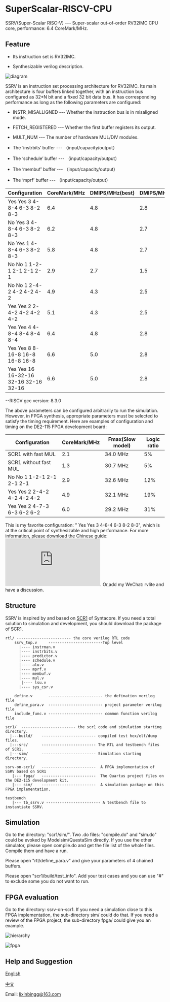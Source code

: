 # SuperScalar-RISCV-CPU

SSRV(Super-Scalar RISC-V) --- Super-scalar out-of-order RV32IMC CPU core,  performance: 6.4 CoreMark/MHz.

## Feature ##

* Its instruction set is RV32IMC.

* Synthesizable verilog description.

![diagram](https://github.com/risclite/SuperScalar-RISCV-CPU/blob/master/wiki/png/diagram.png)

SSRV is an instruction set processing architecture for RV32IMC. Its main architecture is four buffers linked together, with an instruction bus configured as 32\*N bit and a fixed 32 bit data bus. It has corresponding performance as long as the following parameters are configured:

* INSTR_MISALLIGNED --- Whether the instruction bus is in misaligned mode.

* FETCH_REGISTERED --- Whether the first buffer registers its output.

* MULT_NUM --- The number of hardware MUL/DIV modules.

* The ‘instrbits’ buffer --- （input/capacity/output）

* The ‘schedule’ buffer --- （input/capacity/output）

* The ‘membuf’ buffer --- （input/capacity/output）

* The ‘mprf’ buffer --- （input/capacity/output）
	
|Configuration                        |CoreMark/MHz            |   DMIPS/MHz(best) | DMIPS/MHz(legal)     |
|-------------------------------------|------------------------|-------------------|----------------------|
|Yes Yes 3 4-8-4 6-3 8-2 8-3          |  6.4                   |    4.8            | 2.8                  |
|No  Yes 3 4-8-4 6-3 8-2 8-3          |  6.2                   |    4.8            | 2.7                  |
|No  Yes 1 4-8-4 6-3 8-2 8-3          |  5.8                   |    4.8            | 2.7                  |
|No  No  1 1-2-1 2-1 2-1 2-1          |  2.9                   |    2.7            | 1.5                  |
|No  No  1 2-4-2 4-2 4-2 4-2          |  4.9                   |    4.3            | 2.5                  |
|Yes Yes 2 2-4-2 4-2 4-2 4-2          |  5.1                   |    4.3            | 2.5                  |
|Yes Yes 4 4-8-4 8-4 8-4 8-4          |  6.4                   |    4.8            | 2.8                  |
|Yes Yes 8 8-16-8 16-8 16-8 16-8      |  6.6                   |    5.0            | 2.8                  |
|Yes Yes 16 16-32-16 32-16 32-16 32-16|  6.6                   |    5.0            | 2.8                  |

--RISCV gcc version: 8.3.0

The above parameters can be configured arbitrarily to run the simulation. However, in FPGA synthesis, appropriate parameters must be selected to satisfy the timing requirement. Here are examples of configuration and timing on the DE2-115 FPGA development board:

|Configuration                        |CoreMark/MHz            |  Fmax(Slow model) | Logic ratio          |
|-------------------------------------|------------------------|-------------------|----------------------|
|SCR1  with fast MUL                  |  2.1                   |    34.0 MHz       | 5%                   |
|SCR1  without fast MUL               |  1.3                   |    30.7 MHz       | 5%                   |
|No  No  1 1-2-1 2-1 2-1 2-1          |  2.9                   |    32.6 MHz       | 12%                  |
|Yes Yes 2 2-4-2 4-2 4-2 4-2          |  4.9                   |    32.1 MHz       | 19%                  |
|Yes Yes 2 4-7-3 6-3 6-2 6-2          |  6.0                   |    29.2 MHz       | 31%                  |

This is my favorite configuration: " Yes Yes 3 4-8-4 6-3 8-2 8-3", which is at the critical point of synthesizable and high performance.
For more information, please download the Chinese guide: ![PDF](https://github.com/risclite/SuperScalar-RISCV-CPU/blob/master/wiki/SSRV%E5%85%A8%E8%A7%A3%E6%9E%90.pdf). Or,add my WeChat: rvlite and have a discussion.



## Structure ##

SSRV is inspired by and based on [SCR1](https://github.com/syntacore/scr1) of Syntacore. If you need a total solution to simulation and development, you should download the package of SCR1.

    rtl/ ------------------------ the core verilog RTL code    
        ssrv_top.v     ------------------------Top level
          |---- instrman.v
          |---- instrbits.v
          |---- predictor.v
          |---- schedule.v
          |---- alu.v
          |---- mprf.v
          |---- membuf.v
          |---- mul.v
	       |---- lsu.v 
          |---- sys_csr.v
        
        define.v       ------------------------ the defination verilog file
        define_para.v  ------------------------ project parameter verilog file
        include_func.v ------------------------ common function verilog file

    scr1/  ------------------------ the scr1 code and simulation starting directory.  
      |---build/    ------------------------ compiled test hex/elf/dump files. 
      |---src/      ------------------------ The RTL and testbench files of SCR1. 
      |---sim/      ------------------------ Simulation starting directory. 

    ssrv-on-scr1/   ------------------------  A FPGA implementation of SSRV based on SCR1
       |--- fpga/   ------------------------  The Quartus project files on the DE2-115 development kit.
       |--- sim/    ------------------------  A simulation package on this FPGA implementation.

    testbench
       |--- tb_ssrv.v ------------------------ A testbench file to instantiate SSRV.

## Simulation ##

Go to the directory: "scr1/sim/". Two .do files: "compile.do" and "sim.do" could be evoked by Modelsim/QuestaSim directly. If you use the other simulator, please open compile.do and get the file list of the whole files. Compile them and have a run.

Please open "rtl/define_para.v" and give your parameters of 4 chained buffers.

Please open "scr1/build/test_info". Add your test cases and you can use "#" to exclude some you do not want to run.

## FPGA evaluation ##

Go to the directory: ssrv-on-scr1. If you need a simulation close to this FPGA implementation, the sub-directory sim/ could do that. If you need a review of the FPGA project, the sub-directory fpga/ could give you an example. 

![hierarchy](https://github.com/risclite/SuperScalar-RISCV-CPU/blob/master/wiki/png/hierarchy.png)

![fpga](https://github.com/risclite/SuperScalar-RISCV-CPU/blob/master/wiki/png/fpga.PNG)


## Help and Suggestion ##

[English](https://risclite.github.io/)        

[中文](https://github.com/risclite/SuperScalar-RISCV-CPU/wiki/中文帮助维基)  
  
Email: lixinbingg@163.com








